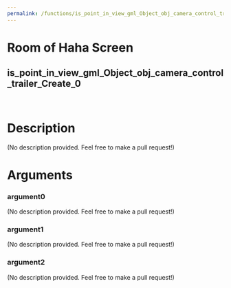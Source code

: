 ```yaml
---
permalink: /functions/is_point_in_view_gml_Object_obj_camera_control_trailer_Create_0
---
```

# Room of Haha Screen  
## is_point_in_view_gml_Object_obj_camera_control_trailer_Create_0  
&nbsp;  
# Description  
(No description provided. Feel free to make a pull request!) 
&nbsp;  
# Arguments
### argument0
(No description provided. Feel free to make a pull request!)
&nbsp;  
### argument1
(No description provided. Feel free to make a pull request!)
&nbsp;  
### argument2
(No description provided. Feel free to make a pull request!)
&nbsp;  


